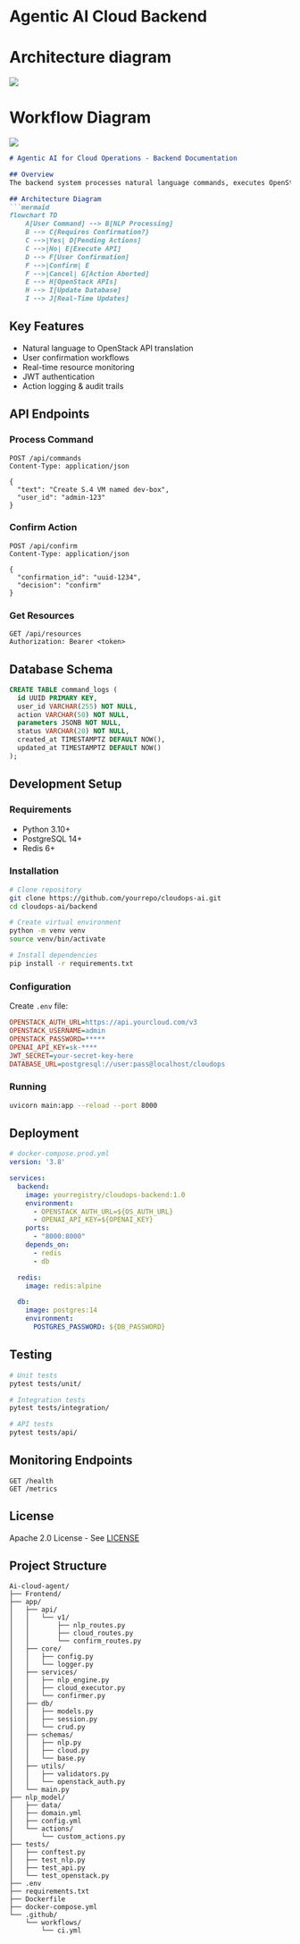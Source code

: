 # Agentic AI Cloud Backend

# Architecture diagram
<img src="assets/Archtiture diagram final.jpg">


# Workflow Diagram
<img src="assets/Workflow Ai_agent.png">


```markdown
# Agentic AI for Cloud Operations - Backend Documentation

## Overview
The backend system processes natural language commands, executes OpenStack operations, and manages secure workflows. Built with Python/FastAPI, it integrates NLP processing, cloud API orchestration, and real-time communication.

## Architecture Diagram
```mermaid
flowchart TD
    A[User Command] --> B[NLP Processing]
    B --> C{Requires Confirmation?}
    C -->|Yes| D[Pending Actions]
    C -->|No| E[Execute API]
    D --> F[User Confirmation]
    F -->|Confirm| E
    F -->|Cancel| G[Action Aborted]
    E --> H[OpenStack APIs]
    H --> I[Update Database]
    I --> J[Real-Time Updates]
```

## Key Features
- Natural language to OpenStack API translation
- User confirmation workflows
- Real-time resource monitoring
- JWT authentication
- Action logging & audit trails

## API Endpoints

### Process Command
```http
POST /api/commands
Content-Type: application/json

{
  "text": "Create S.4 VM named dev-box",
  "user_id": "admin-123"
}
```

### Confirm Action
```http
POST /api/confirm
Content-Type: application/json

{
  "confirmation_id": "uuid-1234",
  "decision": "confirm"
}
```

### Get Resources
```http
GET /api/resources
Authorization: Bearer <token>
```

## Database Schema
```sql
CREATE TABLE command_logs (
  id UUID PRIMARY KEY,
  user_id VARCHAR(255) NOT NULL,
  action VARCHAR(50) NOT NULL,
  parameters JSONB NOT NULL,
  status VARCHAR(20) NOT NULL,
  created_at TIMESTAMPTZ DEFAULT NOW(),
  updated_at TIMESTAMPTZ DEFAULT NOW()
);
```

## Development Setup

### Requirements
- Python 3.10+
- PostgreSQL 14+
- Redis 6+

### Installation
```bash
# Clone repository
git clone https://github.com/yourrepo/cloudops-ai.git
cd cloudops-ai/backend

# Create virtual environment
python -m venv venv
source venv/bin/activate

# Install dependencies
pip install -r requirements.txt
```

### Configuration
Create `.env` file:
```ini
OPENSTACK_AUTH_URL=https://api.yourcloud.com/v3
OPENSTACK_USERNAME=admin
OPENSTACK_PASSWORD=*****
OPENAI_API_KEY=sk-****
JWT_SECRET=your-secret-key-here
DATABASE_URL=postgresql://user:pass@localhost/cloudops
```

### Running
```bash
uvicorn main:app --reload --port 8000
```

## Deployment
```yaml
# docker-compose.prod.yml
version: '3.8'

services:
  backend:
    image: yourregistry/cloudops-backend:1.0
    environment:
      - OPENSTACK_AUTH_URL=${OS_AUTH_URL}
      - OPENAI_API_KEY=${OPENAI_KEY}
    ports:
      - "8000:8000"
    depends_on:
      - redis
      - db

  redis:
    image: redis:alpine

  db:
    image: postgres:14
    environment:
      POSTGRES_PASSWORD: ${DB_PASSWORD}
```

## Testing
```bash
# Unit tests
pytest tests/unit/

# Integration tests
pytest tests/integration/

# API tests
pytest tests/api/
```

## Monitoring Endpoints
```http
GET /health
GET /metrics
```

## License
Apache 2.0 License - See [LICENSE](LICENSE)

## Project Structure
```
Ai-cloud-agent/
├── Frontend/
├── app/
│   ├── api/
│   │   └── v1/
│   │       ├── nlp_routes.py
│   │       ├── cloud_routes.py
│   │       └── confirm_routes.py
│   ├── core/
│   │   ├── config.py
│   │   └── logger.py
│   ├── services/
│   │   ├── nlp_engine.py
│   │   ├── cloud_executor.py
│   │   └── confirmer.py
│   ├── db/
│   │   ├── models.py
│   │   ├── session.py
│   │   └── crud.py
│   ├── schemas/
│   │   ├── nlp.py
│   │   ├── cloud.py
│   │   └── base.py
│   ├── utils/
│   │   ├── validators.py
│   │   └── openstack_auth.py
│   └── main.py
├── nlp_model/
│   ├── data/
│   ├── domain.yml
│   ├── config.yml
│   └── actions/
│       └── custom_actions.py
├── tests/
│   ├── conftest.py
│   ├── test_nlp.py
│   ├── test_api.py
│   └── test_openstack.py
├── .env
├── requirements.txt
├── Dockerfile
├── docker-compose.yml
└── .github/
    └── workflows/
        └── ci.yml
```
